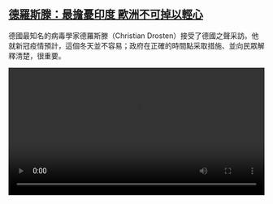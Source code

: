 <!--1600437210000-->
[德羅斯滕：最擔憂印度 歐洲不可掉以輕心](https://www.dw.com/zh/%E5%BE%B7%E7%BE%85%E6%96%AF%E6%BB%95%EF%BC%9A%E6%9C%80%E6%93%94%E6%86%82%E5%8D%B0%E5%BA%A6%20%E6%AD%90%E6%B4%B2%E4%B8%8D%E5%8F%AF%E6%8E%89%E4%BB%A5%E8%BC%95%E5%BF%83/a-54978222)
------

<p>德國最知名的病毒學家德羅斯滕（Christian Drosten）接受了德國之聲采訪。他就新冠疫情預計，這個冬天並不容易；政府在正確的時間點采取措施、並向民眾解釋清楚，很重要。</small></p><video src="https://tvdownloaddw-a.akamaihd.net/dwtv_video/flv/vdt_zh/2020/bchi200918_001_drosten_01g_sd_sor.mp4" controls style="width:100%"></video>
